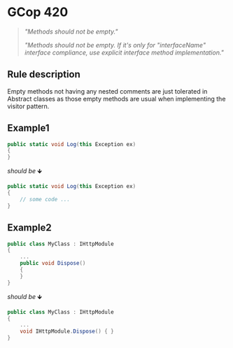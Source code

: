 ﻿# GCop 420

> *"Methods should not be empty."*
>
> *"Methods should not be empty. If it's only for "interfaceName" interface compliance, use explicit interface method implementation."*

## Rule description

Empty methods not having any nested comments are just tolerated in Abstract classes as those empty methods are usual when implementing the visitor pattern.

## Example1

```csharp
public static void Log(this Exception ex)
{
}
```

*should be* 🡻

```csharp
public static void Log(this Exception ex)
{
    // some code ...
}
```

## Example2

```csharp
public class MyClass : IHttpModule
{
    ...
    public void Dispose()
    {
    }
}
```
*should be* 🡻

```csharp
public class MyClass : IHttpModule
{
    ...
    void IHttpModule.Dispose() { }
}
```
